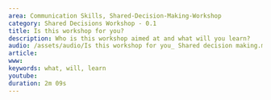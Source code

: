 ```yaml
---
area: Communication Skills, Shared-Decision-Making-Workshop
category: Shared Decisions Workshop - 0.1
title: Is this workshop for you?
description: Who is this workshop aimed at and what will you learn?
audio: /assets/audio/Is this workshop for you_ Shared decision making.m4a
article: 
www: 
keywords: what, will, learn
youtube: 
duration: 2m 09s
--- 
```

